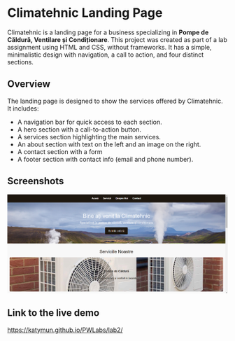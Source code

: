 # Climatehnic Landing Page
Climatehnic is a landing page for a business specializing in **Pompe de Căldură, Ventilare și Condiționare**. This project was created as part of a lab assignment using HTML and CSS, without frameworks. It has a simple, minimalistic design with navigation, a call to action, and four distinct sections.

## Overview
The landing page is designed to show the services offered by Climatehnic. It includes:
- A navigation bar for quick access to each section.
- A hero section with a call-to-action button.
- A services section highlighting the main services.
- An about section with text on the left and an image on the right.
- A contact section with a form 
- A footer section with contact info (email and phone number).

## Screenshots
![Climatehnic Landing Page Screenshot](lab2/images/page-screeshot.png)


## Link to the live demo
https://katymun.github.io/PWLabs/lab2/

